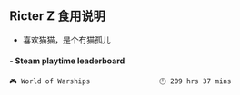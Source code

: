 ## Ricter Z 食用说明
- 喜欢猫猫，是个冇猫孤儿

<!-- steam-box start -->
#### - Steam playtime leaderboard
```text
🎮 World of Warships                 🕘 209 hrs 37 mins
```
<!-- Powered by https://github.com/YouEclipse/steam-box . -->
<!-- steam-box end -->
